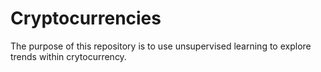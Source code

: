# Cryptocurrencies

The purpose of this repository is to use unsupervised learning to explore trends within crytocurrency.
